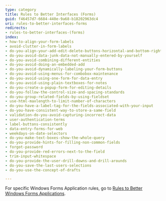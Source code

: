 ```yaml
---
type: category
title: Rules to Better Interfaces (Forms)
guid: f46457d7-6684-440e-9a68-b18202963dc4
uri: rules-to-better-interfaces-forms
redirects:
- rules-to-better-interfaces-(forms)
index:
- how-to-align-your-form-labels
- avoid-clutter-in-form-labels
- do-you-align-your-add-edit-delete-buttons-horizontal-and-bottom-right
- do-you-avoid-data-junk-data-not-manually-entered-by-yourself
- do-you-avoid-combining-different-entities
- do-you-avoid-doing-an-embedded-add
- do-you-avoid-dynamically-labeling-your-form-buttons
- do-you-avoid-using-menus-for-combobox-maintenance
- do-you-avoid-using-one-form-for-data-entry
- do-you-avoid-using-plain-textboxes-for-notes
- do-you-create-a-popup-form-for-editing-details
- do-you-follow-the-control-size-and-spacing-standards
- do-you-group-related-fields-by-using-fieldset
- use-html-maxlength-to-limit-number-of-characters
- do-you-have-a-label-tag-for-the-fields-associated-with-your-input
- do-you-have-consistent-way-to-store-a-same-field
- validation-do-you-avoid-capturing-incorrect-data
- user-authentication-terms
- label-buttons-consistently
- data-entry-forms-for-web
- weekdays-on-date-selectors
- do-you-make-text-boxes-show-the-whole-query
- do-you-provide-hints-for-filling-non-common-fields
- forgot-password
- do-you-provide-red-errors-next-to-the-field
- trim-input-whitespace
- do-you-provide-the-user-drill-downs-and-drill-arounds
- do-you-save-the-last-users-selections
- do-you-use-the-concept-of-drafts

---
```


For specific Windows Forms Application rules, go to [Rules to Better Windows Forms Applications](/rules-to-better-windows-forms).
